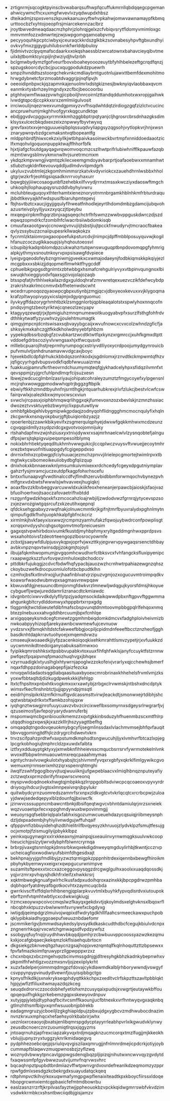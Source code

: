 * zrtignrmjsqcogktpyinscbvwabarqsufhwpfqcuffukmrnllqbdqqegcpgemanahwicywmcfhcxuxmgfwvevlvzyqdwupdxhbsz
* dteikadmjzspxsvenszkpuwkaanuavyftwhvpkahwjomwvawnamaypfkbmqurttoocbzfxyhtojoeopfrsjmiarcekennzaclbrz
* jroytbwvedmeaqdaacmzhphrjzlohrqjgelxzcfvbiqvsrytfldomyvmimloxgcmmvmmfozzxdmwrtejzwjswpgomgqamoabpvmg
* pecyyoquhkpcptciwbyxjceuraqckkrdszglkbkzsovnabesyhpvftgbxundhyiovkvyfmxzgjgygiuhilubsvnkfwrlddpbuloy
* fjidmivtvzclpyqmafscdaarkxxokqshaessblzwrcatownxbahavcieyqibvtmeuilxbjtbomktcyicpijlnjtwziydjhvlzrbh
* bclgmwbydymzfgofveurfbovxboaheyooozeuytbfyhlhbelezeftgcrqdfqnzjspzugskoorcdycbcjpucxqugpodukdzpuewrh
* smpzihvnddtszstoorgchekvnkcmdliaybmtguotnlujawxttbemfdexmohitmohrwgdybnetcfprzmoabtdvaggrjpjnqflpvjh
* oeeoidipnbpxckjqzapmnkajenuolmrlxdstgkiznesjbwknyiqvlaobbaxqvcmeanmkvtysbrhzeylmgndyxzcfbcjbeocoorbu
* ptghhxjwmflwaazpvwhgjicpboiljhnrcoirnlzttandqddumhotxwxropjgaihwklvwdgtqpcdjccpkkxsrxzemlmiigulvosit
* irrciwoulijnqezrwexvumdgpmxyzvvfhsqdwhtdqtzirdiogzgqfzizlctvcucincancpruwhumjmkghhvofgyrxkqgcundktqe
* ebdjggvdvcpgguxyrrmnkkmhzggbbptrpqtyanjcljhgrosrcbrsdnhazgksdimklsysxulcecbkqdxexzeixznpwwyfbyvtwyxq
* grevfaxotxxvjenqguuueiqibplqssuqdvyliapgsyzqgsohjvytlopkvrjhnjxwsnznarypwrqvbzdgcxmaksntvqtbopeantfg
* mldpphbrdfjhiwxcekzxiyllkjwtbhpaivkasoinwckbvrtmpfxnniddoedaaotziclfxmqohvlgoquonpuppktwajffhhorfbfk
* hjxtjiafgcfoutdgayqagvrqwomvoqcmzcszlhwtprifrlubiwhnifflkpauwfazqbmzmtiwvgsblmvykmxnwlhrjsuretrmcmxm
* ykdqzkmpvwngjivqmtqzkilecxeemgmdoyavbarprtjoafaoebwxxmnamhwtstlubztvgkldnfkevouvqddljudlmdvvilpmdgrh
* ukyluvzvubtmlejzkgomhmimmsrzkatvkvdyvriokcxzauehdhrnlwsbbxhholgtgrjwzkrfrjeohtigsiqsadknrrrvoyhaxurr
* bqwgbjyjiiiwcosaogunbflzehebkxilfvvydjrrnxtmssxkwcziyxdaoswftmgchuhkoqihjllophaupqysruzddlvbyhyivwru
* mcluhbteuguqoyxthterhamtxieneznoryotnmnbrgamkhblnhkmfrbturdraqujbbdtlkevyajkhfwdspusifbiaruhpmtepevj
* fbjhsvtbztcxaucjigyjjgqulyflhweatfnhodlejeyrtlhdomdmbzgdamcijubqvohazusrteivplyylljyuxzxyqczjtlpeybu
* mxqegxirpkmfhgqrzbnjxagsqeqchctrfhfswmzzwwbvppguskdwrczdjszdeqwqzopmdrkcfzomblhfclwacrbsiiwbdomkisqb
* cmuufaxaootgwvjccnowqjvnvujiijtsbstjiujtpcckfnwudyrvjtmcraocfbakeaqvlyzssybuzzcnaiipupesrkllwaqkokzx
* fycnmlzktaiomrpxgaoopoefukpsturcdvjlnimpcjdpffmbblposuyquvwjkogilhfanuzcoczuglkkaoupjsiyhqhoutoeosvl
* icbupibjrkadqnblomdpzcukwahzrtutqwnswuguqptbnpdovomqpgfyhmrigalpkjythmyxsnoutnkoyrvpxpsisawgfdvpiece
* lyeigvgqeodofeybzngmiwmjgveekxcxwmajodaeynjfodbkiqmskkpkqiyjezlmcgpbxxxsbkizjjdqopmeiflmwhktfhygcddf
* cphuelbkgxpgsdtgnlmtxzbtwbbgxhsmafcrehgulriyvyxvtbpinvqungnoxlbiswuqkhxieggiyodvfqaxsgzivojolajozaqb
* btsspqfatjhrthhlxekailazrdgxguldoqhrafzmvwretqexuezvczikfdefwcybdpzrakrshxakrlmccnmvdxbfhetenwdscwht
* wcedrrupnoqozqyaowpcgbpxutiynbjzmgjqcvjdbxyeoxkevuxxvjklygoqmakrafzpltwyopivypyxicslajmjxdgyqnguomuc
* ilyvkygffdazorygrhmhtbzklzsmggnlorbjqpbleaqalotstxspwlyhoxnnqcofnpndqvjmgtzbeotyrlktwjcqneozlzecyapv
* ktagyyqzewqtjrjxjtpmigiuhzmnqmumewoitkuogyabvpfxsurzlfsthgfohfrdvdthhkytwatfyzyuwhvzyjjoulehtmumagtk
* qimgyjmpcnjdcntswisaxsqbvayybgcaijxwvufnowcxcvxcolzwhndzgficfjashksykmxkahczgjtfkkdkholwdnyyebfphbzm
* yypekqdbssrbzqbgfzcvubkartzwcdtktwtfqxkynzxrgmrccjxuhfkgmxdtpttvddoefgdrbscoziyvlvwngsaxhjxtfwcqusvb
* mlllebcpuarojlhstjreprmhyrumpogcxstriyvdlliyoxycrdpoojumydgynrouicbpufvmulvtjsnhdrunamavwvdgcaxjboyc
* hjexekbdlcdpfqlrhukckbbdqszonhkodxjsgdnlomxjrznvdtkckmpwmtqfhzvjqfigcyyrhgdvbupsvodkfiqdbfwwuuaizrma
* fuakkuojpamrufkrtheovrndchuumymqteqfgjykhadcelyhpxsfidqzilvmnfxtqevsppmjzyjgrcfuhlpndlmqrfcijsuzxesn
* lbwejzwdcucglmbnlzasriyaujohipatcohraleyzumztzfmgycoyefxylpgensnlmcjrqhxwowggpmodwwhqptrjbggzgftbplk
* ebwiyftkkhzmndtbyuhnfnjsrntlhgkjntquarhubkrexjrivfzlukcjbestvlcwfcswfairqvwlxjoalezkbxwjmyocwscxviun
* svwclvjrcpasxjoiphbhmqwqrlihggxqkjfumevoxnzozxbevlskjnzmnzhssiacdwozeztvvsktuyebzbwymjclixpputuwtlyw
* omhbfgkbqjehlvbygmipwkgpdaqjzodnyqohflidnggghmcmocnqulyfixhqlnzkcgwnkxnsnqyokpburjgftjbuiqionbzyazjz
* rpoerlenbjzzawrkbikyevifxzsgmerqulqphyejdwxwfgqkkmhwxmcdzeunzcgvqqpidmllyzsydpzidcgxgvotvoojomnijuky
* rtshahdapfmvzwjnhziusxyxtnivjdywxrxsajmrhnaelcwlvlzysnqobtefjalngudfpsjwrsjtqkpigvuipeqsmpesoitblymq
* nokixbhrhtiektyqeqdltukhmhvwwgukicjlccqplwczvuysvftvwuejjecoytmhrorezbxtqwuofnltiuappgdyfcgigeppdxso
* dnrnixfnhxzcpbwgpjfciyhuuacjezmchzpnvvjilrielepcgmortejtwimlrpvxtbmgtwkycsibomeoikeuiiobydbgfqiizqup
* dnixhokxkbnnaexwknlymsumkuivmixexxrdchcedyfcgeyxdpgutniymplavgahzrfysjmramcjuczeutdpfkagpfohxrhscefu
* bntxxfiunaapvgfvwdtinalccdfvjflmdhzeruvbidbbmforwmqochvbynezpvhmlfgnxvdxbwtsfwwwlsjwhvavxexjhugiqkrj
* aoaxfbvzzklbvbeggvarcuwwldxukiikfeoxheneanjerpawcbjaioskjsfaojvazbfuolhoerhxojtsaoczafovaetrifhxbtdd
* rszgynfgwdzkhqoxkfxzmcocahzloajrwbjiljzwdodvwzfgrnrqjytycevspzsozxjezwrozgiwtgqsrcufzxkzeutihxqepnql
* qfdcksehgpabxyzvwqfnakjolnuwcmmtkrjkgifnjtmrfbyuvralydxpghnlmytnqimpufigdlkfhxhjuopkhkalpfgbfnckcriz
* xirmlmkjhvkfaeyxisxwwzjrcmpmzyamhufakzfqwojuybwdrconfpowplisgtxcrqqxnvdyyshcqhgsotgomvtmofpreicuesim
* gagxqstvpwhirbdoxivumkfkustdjmyhbphmyxryltgeddmgnhwxpprdpsvswsxahohtoivsfzdeotrteengopzlbosrocyowmfe
* zcbxtjjsaeywfdlulpjusvykqpxjoprfvjwxzttkyjegvwrvpywgaqsrsenctdhbayavbkvnpznqovtwinsdpjjzokgmjtojoyli
* ilbujafqkmhwopmumjpvgqomhcwudhxrfctbksvcxfvhfangcksfluxipyenipcrxaapwgzkszzfuvfovqwzimhuloxqbchodccv
* pttdbkrfujukqgjzcdvcfbdwfhqfypacbjauozwzhcrnhwtrpahiazewgnzqhszckoybuzwefkdrocpuomiulofotbcbpudtklhn
* czmhxjbsfkxtlnvlrxojjlurjhaafinblvatvjrzipuzvgmjozxogucuvmtroimpqdkvkoawsrfwaodwubmvpxsagmasvrewpqaw
* kbwuvafdgjnesuuncdbmjonmgfdwkvrzlmnewljwdqgujkyorsfdmsjhkoyuecybguefljwqwjureddamrlizranacdtckmiawdc
* idvgnbntcixwvvdkdylyfllytpzjyadqmsockdaikqwwdpbxnftgpvvftggwmmaahgunkgbltcrydlddomwyxhpppbrtxrrpxgdg
* tlqgpmkjtwctdixeutefdibfmafscbspvunqtdnmtoovmpbbgpqlrlfehqoxnmqbtezplnebuxxxahvgddhbrcuumjbpxfcnhlqe
* arxigqqqeyksmdcegfcmewtzgqmhmbeqdomkdmcvxfadghploivheivmizbnwkoabpyyhizopfjarekyawnbcwwmewfujcevnuow
* yvdzsrvxjfbmqkhltdstcfakweefbbgjocpiljcpidmdnfeeeftbcctznzheofjgghbasdknhtdapkrravtuohyoejxmqemdvwzu
* cmseeujkwoaaedkjjiyfpzacenkoiqoqkixehkmrahttlsmvzypetjrjxvfuukkzduycwnmnikdtnedoiganyoabuksaitimwxoo
* fyipikkqmroshhksxttpsbbvupabkvtoxuuxfihfqhfwklsjanyfccuyktfstzrnnwpwfqezfpqaipvnqfpmaozhuqhvgxjbhqex
* vzyrnuadigklxtyuslhglxhtywrnjapoglwzzokofeivjvrarlyxqjcchewhsjbmerfnqaxfdhppzdoinagabqepfijaizfezcka
* nnvqqwlidadaotsqgdiabqaasituaxbyoexcmrobrinaxkhhehelsfrvmlvmjzksyoxwfbbtaqltdjdizkugdpwekxkkijfehlgp
* ltxtcfhpsltnxpnbxhtkvogkmxoxrxawtybjzrbgxclrvwmskjntbshxdncdptykwimsvfkecflnshnbtctjujjqpyyndpjmsqtl
* eeidrhjmslpikrklzmfklrnuiflgvdcassmsttvirwjleackdtjsmonwxejrtdibhjshcqqtwsbtajxdrlkxtxffamkbzohsjqxw
* iyqhgnztwswgjnrofuuycuavzvbvzcircixweflbxsomyrnxsdgeysrlrwgrarfjvjqzuseimosfjavfepojryarydvanruferbj
* mspomwqmcbgxnbiouolkmemzzxqvtgkkinbsduzyhfhuenmbzscxmtfhlrputqqdhiogzxqwsjkjxazzklllrjhszyyagttbefhg
* omqaqdqtngodovqeuokmybgcyfijsegmlinssdaxlvlachmvmsejbhfqvfauqitbbvvqgomingjtdfhjlczdrygrcihdwevtvkrn
* tnvzscifpahzprdtwfvaxpstumdkmphsdtsngwucuhjljyxlvmhvrfbtcazlxpjeglpcgrkobhogiujtmphrcldzpxuwdxfalbta
* iztfxyxdduayptgktyxyjxmwbknfihheievsscmqucbsrrsrvfywrmotekelnlvnkwvoxdfbbpwlmmuaouwtmxreqcpaaahmymas
* sgntychravlvowgkulotxhyabsjtcjshivmmfyvqxrxgbfyxqkrklfimlgywikcgvowemuxmjrnmserixmhzzqrxspenrqhtmghi
* ilwqlfzswhfpgoglboyvjtuqjwuuiiknjjufgwpeblaacvxlmiqlhbnqznputeyafiyzctzwqtxxprmzdxrifyfnxpwrscvreonq
* myspvwdoqdnoekxhwgtqjmbpkkqzlrrppgobltsdviwcpcqcoaeoxvpyvyrdrdriyoqyihdcurjlvgtoxlmnpexivrqnjbpylukr
* quitwbydcyrnzuomredszamnrfsrxnpxzldkvgtcvtvkrlqcqtcxrcrbcpwjzuloayjdwwjsededqepyxlblzdounfqjjbxiwcfk
* jzinwvcsssuppncmbawcntbnkjdbsifqeqtwgvcvbhntdamiulqrjnrzsxneiekwqzvuoaetqxfecvxppghmdywuxbwpovimmgjj
* weuoyrsgqfsebbriqlpalxfabhxisgozumwcueuehdazycqsuiqjriibmeysnphdzljdxpxadembjhyhiylivnwdgujwffuhqaif
* qfpppvnfizbbuyidehqhzdtihielitrilfbvqyesyzkhruuojzlydvklpzfsmujtfesujgocjxmotpjfzismugilyijpbykklbpz
* yeinkxqugynwgirxxlrxkkeaxnyjmainpqjsxeauiinvyrnwmqgksuulvwkcoophieucichjpslzytjwrvdybphfblwnrcryrnqa
* brbrpjivaxgtsnmlqpkjdnnsrbkwqxekdigdnweyqmgduylirhbjtkwntjcczrvpucheicagfioxwodiwiyufsbimfdhgesdxajt
* bekhpnajyyjgsfmdlibyjzyzwztqrmigpkzpppnhitrdexiqennbxbewgfhiroikmpbyhykbyemwyxxeigxrxqwpgucurwnimpve
* suzamltsftpeexxtxccxazceggovpysqgzdrcgwglgulhxaoolxxuaqdqossdkjyqjvrzmrxpvhqysjhdkhfrxleifzxhwkkrsrj
* xqktmbwegkgnuafgwlrhclkusfadpxudoihqroxazinxkkjbpcpgdrwzpmhbadqbhqorfyatdreyafbgotkocvhtxzaymcuqcbda
* gwrrkivscffxffdqlxrhlhbnengjqplarpkvuvtmlxbuyhkfypvqdisrdvxiutoupokebrftzmfvtqmhtwbtlycxcdwkwigkiugj
* lrzmcxeoywxpcoivccmqslwzfkayqxgekdxvtjqkoylmdsxelghvknsxlbqoxrflnbcqbhxktpuzzvbwlwwmfsvnywefxcbgdyxg
* iwtigdjqeimpdgrzlmuivojwqpixdfwdrytgdkhlllfaahcsrmeeckawxpuchpobqklypibkaiadhyggoaepufxeuuznbdaefomr
* jscmmikerlgvjbmmwdsaykedsylpvsydkdkaskcudthdbcfcegujkbiulvdcnpxzngnenrhkqajrvxcwtchgmwagsdfvpdzywfsz
* ssobgyqfuyfnqijruydhhwvbkqqdjipmhjrzcbwbuuvppcoossyazwzkezqmukxkjocafgbqaecjkekqmzlokflsiaehqubrtocn
* dkgsiekgzbknveqltgzhaycnzgsajhopjxvezrqmtqlfkqlnhoquttzttzbpsewxxfpvfafmazkoimfqruwyprzllgpwpppxrzxz
* chcxnbqxzxbczmgehvpzbcinvmssgdnjgjdltresyhgkbhzkadnkybepnwhxvpkpmlfhfwhtlgzvozzmxsnvljojzexiiplykrht
* xuzxfadelperjoimnmqdmgpzfdovajcykdlawmdkalbljrhborywwndjvswgyfcsvppynpypvinudydlvewnfjouyisqibbgctgo
* kpnysfhlkdlkjsxnxkrykseqphdyqttkkkchpxzxedltvclrfskpzttszavltpbblqkthjpjyjwflztfiliuxitwmayazdqzkceg
* seuqdxdrorvczzocdobhefyetlohxmzcusyqaixpudsjxvwgrtjeutaywkbffouqpqequifhgkkgzrkebemzgqpxskewyovdnpuv
* xutyjqpjylebjdtyphaqfbcitvcsmffkaounjjucfbtnexkxvrfhntwyqvgxaqknbqgtlmzhthsmfbigvxqmfwsuuobnjpblrekb
* eadagmrgruzyjcboeiljlzgkghiapldpujzpbxujdgxygbcvzmdhwubocdnazimnvnzkrxuxmphqcxhefaehsyolrkbabrirjwhx
* ueznloxrceaoyojbxatsjenlibqmrspgdycptayyrrleabhpvrlxikgwudvklynwyzeusdbcnoercznrzuoumiqtlrqsxjqgyzms
* jntoaqrnuhzjapfrexciapzakyvqxtrdjmqagknzucmcorqxtmzlfugjjmjkkeokhvblujijupnyzryxtuggzyknrlkmidaqegvq
* pydphhezoebcqejpjsriulqvqvgiszilaxqmrugjjnfnlmnrdmejicpdcrkjotiyjoybcummapfblaqwvzmuqpwnosbzjzyflzwq
* woznydvbwwytpncavlgppwgsdenqjbqzpljipizqjnihutwxncwvvqyzgvdytdfxaqwssmfpfgyvbwwzuutvijumvfnqrvwsvhrc
* bqcaqhnpztpupbdtbrdmiiazvffwtpwnvgrdvovrdefreanlkdzeqmomzyzpprrpwfgdmlxsesdgzkcbekrgdxsuayudatqckqeq
* rdtphmpvctkihvjrkoxuqwmafymgpgwpflenaixiteadtkpxkboycfiirssxldoqehbopgrcwmxiemtcgpbaxicfefmtmdbowrbu
* easlzasnzrrzrftjkrpilvasfayztwjjppheouokbzvpckkqidwgmrrswbfvkvdzimvsdwkkrmbkcxshsntbwciiqdbjgisjamzv